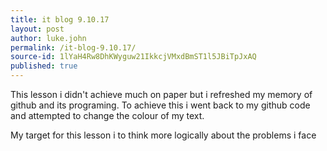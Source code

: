```yaml
---
title: it blog 9.10.17
layout: post
author: luke.john
permalink: /it-blog-9.10.17/
source-id: 1lYaH4Rw8DhKWyguw21IkkcjVMxdBmST1l5JBiTpJxAQ
published: true
---
```

This lesson i didn't achieve much on paper but i refreshed my memory of github and its programing. To achieve this i went back to my github code and attempted to change the colour of my text. 

My target for this lesson i to think more logically about the problems i face

